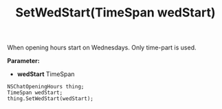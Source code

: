 ﻿---
uid: crmscript_ref_NSChatOpeningHours_SetWedStart
title: SetWedStart(TimeSpan wedStart)
intellisense: NSChatOpeningHours.SetWedStart
keywords: NSChatOpeningHours, GetWedStart
so.topic: reference
---

When opening hours start on Wednesdays. Only time-part is used.

**Parameter:** 
 - **wedStart** TimeSpan

```crmscript
NSChatOpeningHours thing;
TimeSpan wedStart;
thing.SetWedStart(wedStart);
```

